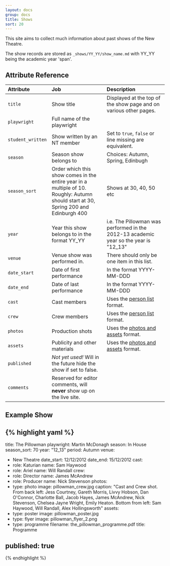 ```yaml
---
layout: docs
group: docs
title: Shows
sort: 20
---
```


This site aims to collect much information about past shows of the New Theatre.

The show records are stored as `_shows/YY_YY/show_name.md` with YY_YY being the academic year 'span'.

## <i class="fa fa-tags"></i> Attribute Reference

| Attribute | Job | Description |
|:-|:-|:-|
| `title` | Show title | Displayed at the top of the show page and on various other pages. |
| `playwright` | Full name of the playwright |  |
| `student_written` | Show written by an NT member | Set to `true`, `false` or line missing are equivalent. |
| `season` | Season show belongs to | Choices: Autumn, Spring, Edinbugh |
| `season_sort` | Order which this show comes in the entire year in a multiple of 10.<br />Roughly: Autumn should start at 30, Spring 200 and Edinburgh 400 | Shows at 30, 40, 50 etc |
| `year` | Year this show belongs to in the format YY_YY | i.e. The Pillowman was performed in the 2012-13 academic year so the year is "12_13" |
| `venue` | Venue show was performed in. | There should only be one item in this list. |
| `date_start` | Date of first performance | In the format YYYY-MM-DDD |
| `date_end` | Date of last performance | In the format YYYY-MM-DDD |
| `cast` | Cast members | Uses the [person list](/docs/person_list) format. |
| `crew` | Crew members | Uses the [person list](/docs/person_list) format. |
| `photos` | Production shots | Uses the [photos and assets](/docs/photos_and_assets) format. |
| `assets` | Publicity and other materials | Uses the [photos and assets](/docs/photos_and_assets) format. |
| `published` | *Not yet used!* Will in the future hide the show if set to false. |
| `comments` | Reserved for editor comments, will **never** show up on the live site. |


## <i class="octicon octicon-code"></i> Example Show

{% highlight yaml %}
---
title: The Pillowman
playwright: Martin McDonagh
season: In House
season_sort: 70
year: "12_13"
period: Autumn
venue:
  - New Theatre
date_start: 12/12/2012
date_end: 15/12/2012
cast:
  - role: Katurian
    name: Sam Haywood
  - role: Ariel
    name: Will Randall
crew:
  - role: Director
    name: James McAndrew
  - role: Producer
    name: Nick Stevenson
photos:
  - type: photo
    image: pillowman_crew.jpg
    caption: "Cast and Crew shot. From back left: Jess Courtney, Gareth Morris, Livvy Hobson, Dan O'Connor, Charlotte Ball, Jacob Hayes, James McAndrew, Nick Stevenson, Chelsea Jayne Wright, Emily Heaton. Bottom from left: Sam Haywood, Will Randall, Alex Hollingsworth"
assets:
  - type: poster
    image: pillowman_poster.jpg
  - type: flyer
    image: pillowman_flyer_2.png
  - type: programme
    filename: the_pillowman_programme.pdf
    title: Programme

published: true
---
{% endhighlight %}

